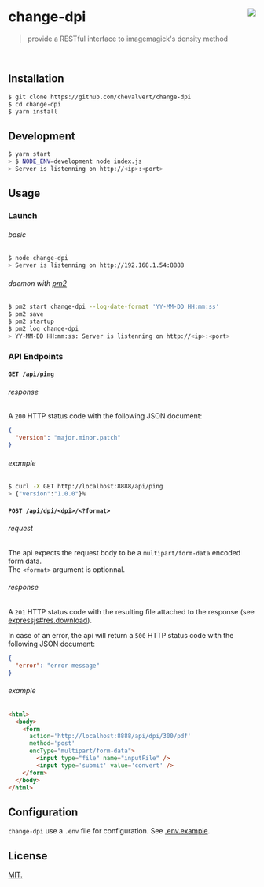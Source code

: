 # change-dpi [<img src="https://github.com/chevalvert.png?size=100" align="right">](http://chevalvert.fr/)
> provide a RESTful interface to imagemagick's density method

<br>

## Installation

```sh
$ git clone https://github.com/chevalvert/change-dpi
$ cd change-dpi
$ yarn install
```

## Development

```sh
$ yarn start
> $ NODE_ENV=development node index.js
> Server is listenning on http://<ip>:<port>
```

## Usage

### Launch

###### basic

```sh
$ node change-dpi
> Server is listenning on http://192.168.1.54:8888
```

###### daemon with [pm2](http://pm2.keymetrics.io/)

```sh
$ pm2 start change-dpi --log-date-format 'YY-MM-DD HH:mm:ss'
$ pm2 save
$ pm2 startup
$ pm2 log change-dpi
> YY-MM-DD HH:mm:ss: Server is listenning on http://<ip>:<port>
```

### API Endpoints

#### `GET /api/ping`

###### response
A `200` HTTP status code with the following JSON document:
```json
{
  "version": "major.minor.patch"
}
```

###### example

```sh
$ curl -X GET http://localhost:8888/api/ping
> {"version":"1.0.0"}%
```

#### `POST /api/dpi/<dpi>/<?format>`

###### request

The api expects the request body to be a `multipart/form-data` encoded form data.  
The `<format>` argument is optionnal.

###### response

A `201` HTTP status code with the resulting file attached to the response (see [expressjs#res.download](https://expressjs.com/en/api.html#res.download)).

In case of an error, the api will return a `500` HTTP status code with the following JSON document:
```json
{
  "error": "error message"
}
```

###### example
```html
<html>
  <body>
    <form
      action='http://localhost:8888/api/dpi/300/pdf'
      method='post'
      encType="multipart/form-data">
        <input type="file" name="inputFile" />
        <input type='submit' value='convert' />
    </form>
  </body>
</html>
```

## Configuration

`change-dpi` use a `.env` file for configuration. See [.env.example](.env.example).

## License
[MIT.](https://tldrlegal.com/license/mit-license)
